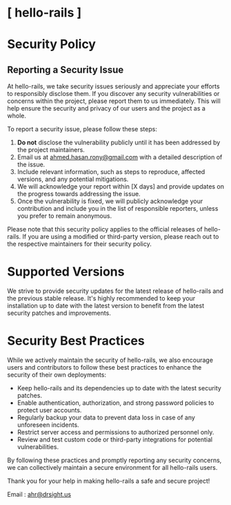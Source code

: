 # [ hello-rails ]

# Security Policy

## Reporting a Security Issue

At hello-rails, we take security issues seriously and appreciate your efforts to responsibly disclose them. If you discover any security vulnerabilities or concerns within the project, please report them to us immediately. This will help ensure the security and privacy of our users and the project as a whole.

To report a security issue, please follow these steps:

1. **Do not** disclose the vulnerability publicly until it has been addressed by the project maintainers.
2. Email us at [ahmed.hasan.rony@gmail.com](mailto:ahmed.hasan.rony@gmail.com) with a detailed description of the issue.
3. Include relevant information, such as steps to reproduce, affected versions, and any potential mitigations.
4. We will acknowledge your report within [X days] and provide updates on the progress towards addressing the issue.
5. Once the vulnerability is fixed, we will publicly acknowledge your contribution and include you in the list of responsible reporters, unless you prefer to remain anonymous.

Please note that this security policy applies to the official releases of hello-rails. If you are using a modified or third-party version, please reach out to the respective maintainers for their security policy.

# Supported Versions

We strive to provide security updates for the latest release of hello-rails and the previous stable release. It's highly recommended to keep your installation up to date with the latest version to benefit from the latest security patches and improvements.

# Security Best Practices

While we actively maintain the security of hello-rails, we also encourage users and contributors to follow these best practices to enhance the security of their own deployments:

- Keep hello-rails and its dependencies up to date with the latest security patches.
- Enable authentication, authorization, and strong password policies to protect user accounts.
- Regularly backup your data to prevent data loss in case of any unforeseen incidents.
- Restrict server access and permissions to authorized personnel only.
- Review and test custom code or third-party integrations for potential vulnerabilities.

By following these practices and promptly reporting any security concerns, we can collectively maintain a secure environment for all hello-rails users.

Thank you for your help in making hello-rails a safe and secure project!

Email : [ahr@drsight.us](mailto:ahr@drsight.us)


